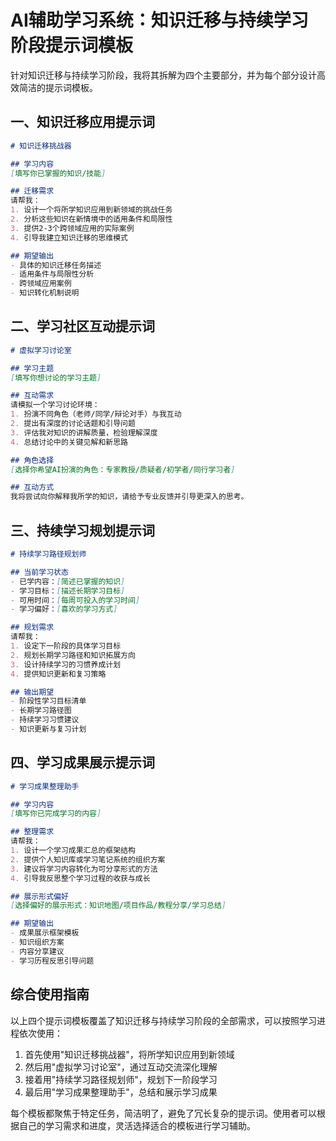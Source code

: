          
# AI辅助学习系统：知识迁移与持续学习阶段提示词模板

针对知识迁移与持续学习阶段，我将其拆解为四个主要部分，并为每个部分设计高效简洁的提示词模板。

## 一、知识迁移应用提示词

```markdown
# 知识迁移挑战器

## 学习内容
[填写你已掌握的知识/技能]

## 迁移需求
请帮我：
1. 设计一个将所学知识应用到新领域的挑战任务
2. 分析这些知识在新情境中的适用条件和局限性
3. 提供2-3个跨领域应用的实际案例
4. 引导我建立知识迁移的思维模式

## 期望输出
- 具体的知识迁移任务描述
- 适用条件与局限性分析
- 跨领域应用案例
- 知识转化机制说明
```

## 二、学习社区互动提示词

```markdown
# 虚拟学习讨论室

## 学习主题
[填写你想讨论的学习主题]

## 互动需求
请模拟一个学习讨论环境：
1. 扮演不同角色（老师/同学/辩论对手）与我互动
2. 提出有深度的讨论话题和引导问题
3. 评估我对知识的讲解质量，检验理解深度
4. 总结讨论中的关键见解和新思路

## 角色选择
[选择你希望AI扮演的角色：专家教授/质疑者/初学者/同行学习者]

## 互动方式
我将尝试向你解释我所学的知识，请给予专业反馈并引导更深入的思考。
```

## 三、持续学习规划提示词

```markdown
# 持续学习路径规划师

## 当前学习状态
- 已学内容：[简述已掌握的知识]
- 学习目标：[描述长期学习目标]
- 可用时间：[每周可投入的学习时间]
- 学习偏好：[喜欢的学习方式]

## 规划需求
请帮我：
1. 设定下一阶段的具体学习目标
2. 规划长期学习路径和知识拓展方向
3. 设计持续学习的习惯养成计划
4. 提供知识更新和复习策略

## 输出期望
- 阶段性学习目标清单
- 长期学习路径图
- 持续学习习惯建议
- 知识更新与复习计划
```

## 四、学习成果展示提示词

```markdown
# 学习成果整理助手

## 学习内容
[填写你已完成学习的内容]

## 整理需求
请帮我：
1. 设计一个学习成果汇总的框架结构
2. 提供个人知识库或学习笔记系统的组织方案
3. 建议将学习内容转化为可分享形式的方法
4. 引导我反思整个学习过程的收获与成长

## 展示形式偏好
[选择偏好的展示形式：知识地图/项目作品/教程分享/学习总结]

## 期望输出
- 成果展示框架模板
- 知识组织方案
- 内容分享建议
- 学习历程反思引导问题
```

## 综合使用指南

以上四个提示词模板覆盖了知识迁移与持续学习阶段的全部需求，可以按照学习进程依次使用：

1. 首先使用"知识迁移挑战器"，将所学知识应用到新领域
2. 然后用"虚拟学习讨论室"，通过互动交流深化理解
3. 接着用"持续学习路径规划师"，规划下一阶段学习
4. 最后用"学习成果整理助手"，总结和展示学习成果

每个模板都聚焦于特定任务，简洁明了，避免了冗长复杂的提示词。使用者可以根据自己的学习需求和进度，灵活选择适合的模板进行学习辅助。

